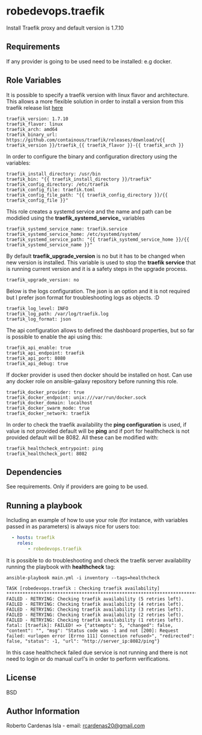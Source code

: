 robedevops.traefik
=========

Install Traefik proxy and default version is 1.7.10

Requirements
------------

If any provider is going to be used need to be installed: e.g docker.

Role Variables
--------------
It is possible to specify a traefik version with linux flavor and architecture. This allows a more flexible solution in order to install a version from this traefik release list [here](https://github.com/containous/traefik/releases)

```
traefik_version: 1.7.10
traefik_flavor: linux
traefik_arch: amd64
traefik_binary_url: https://github.com/containous/traefik/releases/download/v{{ traefik_version }}/traefik_{{ traefik_flavor }}-{{ traefik_arch }}
```

In order to configure the binary and configuration directory using the variables:

```
traefik_install_directory: /usr/bin
traefik_bin: "{{ traefik_install_directory }}/traefik"
traefik_config_directory: /etc/traefik
traefik_config_file: traefik.toml
traefik_config_file_path: "{{ traefik_config_directory }}/{{ traefik_config_file }}"
```

This role creates a systemd service and the name and path can be modidied using the **traefik_systemd_service_** variables

```
traefik_systemd_service_name: traefik.service
traefik_systemd_service_home: /etc/systemd/system/
traefik_systemd_service_path: "{{ traefik_systemd_service_home }}/{{ traefik_systemd_service_name }}"
```

By default **traefik_upgrade_version** is no but it has to be changed when new version is installed. This variable is used to stop the **traefik service** that is running current version and it is a safety steps in the upgrade process.

```
traefik_upgrade_version: no
```

Below is the logs configuration. The json is an option and it is not required but I prefer json format for troubleshooting logs as objects. :D

```
traefik_log_level: INFO
traefik_log_path: /var/log/traefik.log
traefik_log_format: json
```

The api configuration allows to defined the dashboard properties, but so far is possible to enable the api using this:

```
traefik_api_enable: true
traefik_api_endpoint: traefik
traefik_api_port: 8080
traefik_api_debug: true
```

If docker provider is used then docker should be installed on host. Can use any docker role on ansible-galaxy repository before running this role. 

```
traefik_docker_provider: true
traefik_docker_endpoint: unix:///var/run/docker.sock
traefik_docker_domain: localhost
traefik_docker_swarm_mode: true
traefik_docker_network: traefik
```

In order to check the traefik availability the **ping configuration** is used, if value is not provided default will be **ping** and if port for healthcheck is not provided default will be 8082. All these can be modified with:

```
traefik_healthcheck_entrypoint: ping
traefik_healthcheck_port: 8082
```

Dependencies
------------

See requirements. Only if providers are going to be used.

Running a playbook
----------------

Including an example of how to use your role (for instance, with variables passed in as parameters) is always nice for users too:

```yaml
  - hosts: traefik
    roles:
        - robedevops.traefik
```

It is possible to do troubleshooting and check the traefik server availability running the playbook with **healthcheck** tag:

```
ansible-playbook main.yml -i inventory --tags=healthcheck

TASK [robedevops.traefik : Checking traefik availability] ******************************************************************************************************************
FAILED - RETRYING: Checking traefik availability (5 retries left).
FAILED - RETRYING: Checking traefik availability (4 retries left).
FAILED - RETRYING: Checking traefik availability (3 retries left).
FAILED - RETRYING: Checking traefik availability (2 retries left).
FAILED - RETRYING: Checking traefik availability (1 retries left).
fatal: [traefik]: FAILED! => {"attempts": 5, "changed": false, "content": "", "msg": "Status code was -1 and not [200]: Request failed: <urlopen error [Errno 111] Connection refused>", "redirected": false, "status": -1, "url": "http://server_ip:8082/ping"}
```

In this case healthcheck failed due service is not running and there is not need to login or do manual curl's in order to perform verifications.


License
-------

BSD

Author Information
------------------

Roberto Cardenas Isla - email: rcardenas20@gmail.com
